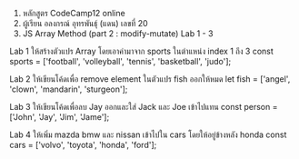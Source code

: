 1. หลักสูตร CodeCamp12 online
2. ผู้เรียน อลงกรณ์ อุทรพันธุ์ (แดน) เลขที่ 20
3. JS Array Method (part 2 : modify-mutate) Lab 1 - 3

Lab 1
ให้สร้างตัวแปร Array โดยเอาค่ามาจาก sports ในตำแหน่ง index 1 ถึง 3
const sports = ['football', 'volleyball', 'tennis', 'basketball', 'judo'];

Lab 2
ให้เขียนโค้ดเพื่อ remove element ในตัวแปร fish ออกให้หมด
let fish = ['angel', 'clown', 'mandarin', 'sturgeon'];

Lab 3
ให้เขียนโค้ดเพื่อลบ Jay ออกและใส่ Jack และ Joe เข้าไปแทน
const person = ['John', 'Jay', 'Jim', 'Jame'];

Lab 4
ให้เพิ่ม mazda bmw และ nissan เข้าไปใน cars โดยให้อยู่ข้างหลัง honda
const cars = ['volvo', 'toyota', 'honda', 'ford'];
